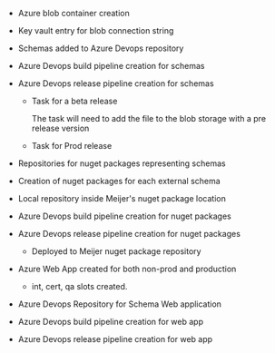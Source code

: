 - Azure blob container creation 
- Key vault entry for blob connection string
- Schemas added to Azure Devops repository
- Azure Devops build pipeline creation for schemas
- Azure Devops release pipeline creation for schemas
    - Task for a beta release

        The task will need to add the file to the blob storage with a pre release version
    - Task for Prod release

- Repositories for nuget packages representing schemas
- Creation of nuget packages for each external schema
- Local repository inside Meijer's nuget package location
- Azure Devops build pipeline creation for nuget packages
- Azure Devops release pipeline creation for nuget packages
    - Deployed to Meijer nuget package repository
- Azure Web App created for both non-prod and production
    - int, cert, qa slots created.
- Azure Devops Repository for Schema Web application
- Azure Devops build pipeline creation for web app
- Azure Devops release pipeline creation for web app
